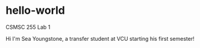 # hello-world
CSMSC 255 Lab 1

Hi I'm Sea Youngstone, a transfer student at VCU starting his first semester!

